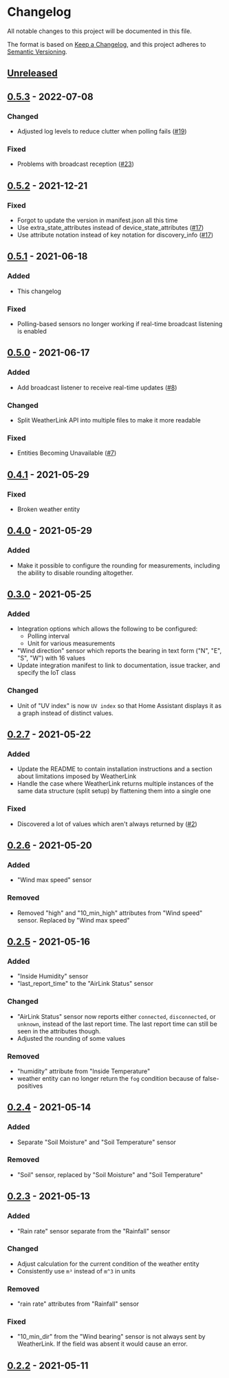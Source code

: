 # Changelog

All notable changes to this project will be documented in this file.

The format is based on [Keep a Changelog](https://keepachangelog.com/en/1.0.0/),
and this project adheres to [Semantic Versioning](https://semver.org/spec/v2.0.0.html).

## [Unreleased]

## [0.5.3] - 2022-07-08

### Changed

- Adjusted log levels to reduce clutter when polling fails ([#19])

### Fixed

- Problems with broadcast reception ([#23])

## [0.5.2] - 2021-12-21

### Fixed

- Forgot to update the version in manifest.json all this time
- Use extra_state_attributes instead of device_state_attributes ([#17])
- Use attribute notation instead of key notation for discovery_info ([#17])

## [0.5.1] - 2021-06-18

### Added

- This changelog

### Fixed

- Polling-based sensors no longer working if real-time broadcast listening is enabled

## [0.5.0] - 2021-06-17

### Added

- Add broadcast listener to receive real-time updates ([#8])

### Changed

- Split WeatherLink API into multiple files to make it more readable

### Fixed

- Entities Becoming Unavailable ([#7])

## [0.4.1] - 2021-05-29

### Fixed

- Broken weather entity

## [0.4.0] - 2021-05-29

### Added

- Make it possible to configure the rounding for measurements,
  including the ability to disable rounding altogether.

## [0.3.0] - 2021-05-25

### Added

- Integration options which allows the following to be configured:
  - Polling interval
  - Unit for various measurements
- "Wind direction" sensor which reports the bearing in text form
  ("N", "E", "S", "W") with 16 values
- Update integration manifest to link to documentation, issue tracker,
  and specify the IoT class

### Changed

- Unit of "UV index" is now `UV index` so that Home Assistant displays it as a
  graph instead of distinct values.

## [0.2.7] - 2021-05-22

### Added

- Update the README to contain installation instructions and a section about
  limitations imposed by WeatherLink
- Handle the case where WeatherLink returns multiple instances of the same data
  structure (split setup) by flattening them into a single one

### Fixed

- Discovered a lot of values which aren't always returned by ([#2])

## [0.2.6] - 2021-05-20

### Added

- "Wind max speed" sensor
  
### Removed

- Removed "high" and "10_min_high" attributes from "Wind speed" sensor.
  Replaced by "Wind max speed"

## [0.2.5] - 2021-05-16

### Added

- "Inside Humidity" sensor
- "last_report_time" to the "AirLink Status" sensor
  
### Changed

- "AirLink Status" sensor now reports either `connected`, `disconnected`, or `unknown`,
  instead of the last report time. The last report time can still be seen in the
  attributes though.
- Adjusted the rounding of some values

### Removed

- "humidity" attribute from "Inside Temperature"
- weather entity can no longer return the `fog` condition because of false-positives

## [0.2.4] - 2021-05-14

### Added

- Separate "Soil Moisture" and "Soil Temperature" sensor

### Removed

- "Soil" sensor, replaced by "Soil Moisture" and "Soil Temperature"

## [0.2.3] - 2021-05-13

### Added

- "Rain rate" sensor separate from the "Rainfall" sensor

### Changed

- Adjust calculation for the current condition of the weather entity
- Consistently use `m³` instead of `m^3` in units
  
### Removed

- "rain rate" attributes from "Rainfall" sensor
  
### Fixed

- "10_min_dir" from the "Wind bearing" sensor is not always sent by WeatherLink.
  If the field was absent it would cause an error.

## [0.2.2] - 2021-05-11

[Unreleased]: https://github.com/siku2/hass-weatherlink/compare/v0.5.3...HEAD
[0.5.3]:      https://github.com/siku2/hass-weatherlink/compare/v0.5.2...v0.5.3
[0.5.2]:      https://github.com/siku2/hass-weatherlink/compare/v0.5.1...v0.5.2
[0.5.1]:      https://github.com/siku2/hass-weatherlink/compare/v0.5.0...v0.5.1
[0.5.0]:      https://github.com/siku2/hass-weatherlink/compare/v0.4.1...v0.5.0
[0.4.1]:      https://github.com/siku2/hass-weatherlink/compare/v0.4.0...v0.4.1
[0.4.0]:      https://github.com/siku2/hass-weatherlink/compare/v0.3.0...v0.4.0
[0.3.0]:      https://github.com/siku2/hass-weatherlink/compare/v0.2.7...v0.3.0
[0.2.7]:      https://github.com/siku2/hass-weatherlink/compare/v0.2.6...v0.2.7
[0.2.6]:      https://github.com/siku2/hass-weatherlink/compare/v0.2.5...v0.2.6
[0.2.5]:      https://github.com/siku2/hass-weatherlink/compare/v0.2.4...v0.2.5
[0.2.4]:      https://github.com/siku2/hass-weatherlink/compare/v0.2.3...v0.2.4
[0.2.3]:      https://github.com/siku2/hass-weatherlink/compare/v0.2.2...v0.2.3
[0.2.2]:      https://github.com/siku2/hass-weatherlink/releases/tag/v0.2.2

[#23]: https://github.com/siku2/hass-weatherlink/issues/23
[#19]: https://github.com/siku2/hass-weatherlink/issues/19
[#17]: https://github.com/siku2/hass-weatherlink/issues/17
[#8]:  https://github.com/siku2/hass-weatherlink/issues/8
[#7]:  https://github.com/siku2/hass-weatherlink/issues/7
[#2]:  https://github.com/siku2/hass-weatherlink/issues/2

